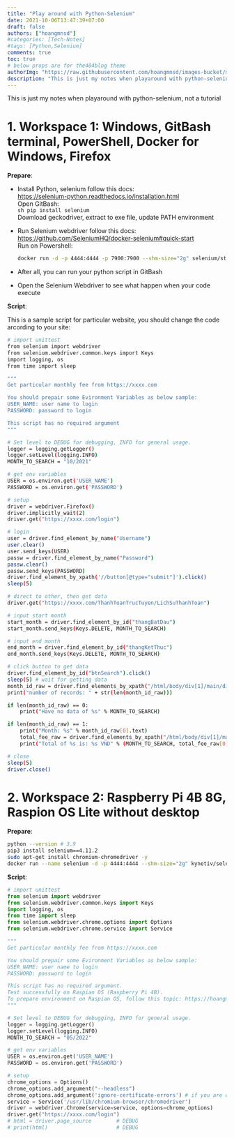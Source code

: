 ```yaml
---
title: "Play around with Python-Selenium"
date: 2021-10-06T13:47:39+07:00
draft: false
authors: ["hoangmnsd"]
#categories: [Tech-Notes]
#tags: [Python,Selenium]
comments: true
toc: true
# below props are for the404blog theme
authorImg: "https://raw.githubusercontent.com/hoangmnsd/images-bucket/master/static/images/hoangmsnd-avatar001.jpg"
description: "This is just my notes when playaround with python-selenium, not a tutorial"
---
```


This is just my notes when playaround with python-selenium, not a tutorial

# 1. Workspace 1: Windows, GitBash terminal, PowerShell, Docker for Windows, Firefox

**Prepare**:  

- Install Python, selenium follow this docs:  
    https://selenium-python.readthedocs.io/installation.html  
    Open GitBash:  
        ```sh
        pip install selenium
        ```  
    Download geckodriver, extract to exe file, update PATH environment

- Run Selenium webdriver follow this docs:  
    https://github.com/SeleniumHQ/docker-selenium#quick-start   
    Run on Powershell:  
    ```sh
    docker run -d -p 4444:4444 -p 7900:7900 --shm-size="2g" selenium/standalone-firefox:4.0.0-rc-2-20210930
    ```

- After all, you can run your python script in GitBash

- Open the Selenium Webdriver to see what happen when your code execute

**Script**:  

This is a sample script for particular website, you should change the code arcording to your site:

```sh
# import unittest
from selenium import webdriver
from selenium.webdriver.common.keys import Keys
import logging, os
from time import sleep

"""
Get particular monthly fee from https://xxxx.com

You should prepair some Evironment Variables as below sample:
USER_NAME: user name to login
PASSWORD: password to login

This script has no required argument 
"""

# Set level to DEBUG for debugging, INFO for general usage.
logger = logging.getLogger()
logger.setLevel(logging.INFO)
MONTH_TO_SEARCH = "10/2021"

# get env variables
USER = os.environ.get('USER_NAME')
PASSWORD = os.environ.get('PASSWORD')

# setup
driver = webdriver.Firefox()
driver.implicitly_wait(2)
driver.get("https://xxxx.com/login")

# login
user = driver.find_element_by_name("Username")
user.clear()
user.send_keys(USER)
passw = driver.find_element_by_name("Password")
passw.clear()
passw.send_keys(PASSWORD)
driver.find_element_by_xpath('//button[@type="submit"]').click()
sleep(5)

# direct to other, then get data
driver.get("https://xxxx.com/ThanhToanTrucTuyen/LichSuThanhToan")

# input start month
start_month = driver.find_element_by_id("thangBatDau")
start_month.send_keys(Keys.DELETE, MONTH_TO_SEARCH)

# input end month
end_month = driver.find_element_by_id("thangKetThuc")
end_month.send_keys(Keys.DELETE, MONTH_TO_SEARCH)

# click button to get data
driver.find_element_by_id("btnSearch").click()
sleep(5) # wait for getting data
month_id_raw = driver.find_elements_by_xpath("/html/body/div[1]/main/div[3]/div/div/div/div[4]/div/table/tbody/tr/td[1]")
print("number of records: " + str(len(month_id_raw)))

if len(month_id_raw) == 0: 
    print("Have no data of %s" % MONTH_TO_SEARCH)

if len(month_id_raw) == 1: 
    print("Month: %s" % month_id_raw[0].text)
    total_fee_raw = driver.find_elements_by_xpath("/html/body/div[1]/main/div[3]/div/div/div/div[4]/div/table/tbody/tr/td[8]")
    print("Total of %s is: %s VND" % (MONTH_TO_SEARCH, total_fee_raw[0].text))

# close
sleep(5)
driver.close()

```


# 2. Workspace 2: Raspberry Pi 4B 8G, Raspion OS Lite without desktop

**Prepare**: 

```sh
python --version # 3.9
pip3 install selenium==4.11.2
sudo apt-get install chromium-chromedriver -y
docker run --name selenium -d -p 4444:4444 --shm-size="2g" kynetiv/selenium-standalone-chromium-pi:latest 
```

**Script**:  
```python
# import unittest
from selenium import webdriver
from selenium.webdriver.common.keys import Keys
import logging, os
from time import sleep
from selenium.webdriver.chrome.options import Options
from selenium.webdriver.chrome.service import Service

"""
Get particular monthly fee from https://xxxx.com

You should prepair some Evironment Variables as below sample:
USER_NAME: user name to login
PASSWORD: password to login

This script has no required argument.
Test successfully on Raspian OS (Raspberry Pi 4B).  
To prepare environment on Raspian OS, follow this topic: https://hoangmnsd.github.io/posts/encrypt-play-around-w-selenium/
"""

# Set level to DEBUG for debugging, INFO for general usage.
logger = logging.getLogger()
logger.setLevel(logging.INFO)
MONTH_TO_SEARCH = "05/2022"

# get env variables
USER = os.environ.get('USER_NAME')
PASSWORD = os.environ.get('PASSWORD')

# setup
chrome_options = Options()
chrome_options.add_argument("--headless")
chrome_options.add_argument('ignore-certificate-errors') # if you are want to access a not valid cert website (insecure)
service = Service('/usr/lib/chromium-browser/chromedriver')
driver = webdriver.Chrome(service=service, options=chrome_options)
driver.get("https://xxxx.com/login")
# html = driver.page_source        # DEBUG
# print(html)                      # DEBUG
```
